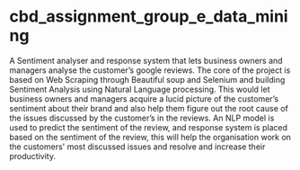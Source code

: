 # cbd_assignment_group_e_data_mining

A Sentiment analyser and response system that lets business owners and managers analyse
the customer’s google reviews. The core of the project is based on Web Scraping through
Beautiful soup and Selenium and building Sentiment Analysis using Natural Language
processing. This would let business owners and managers acquire a lucid picture of the
customer’s sentiment about their brand and also help them figure out the root cause of the
issues discussed by the customer’s in the reviews. An NLP model is used to predict the
sentiment of the review, and response system is placed based on the sentiment of the review,
this will help the organisation work on the customers' most discussed issues and resolve and
increase their productivity.
